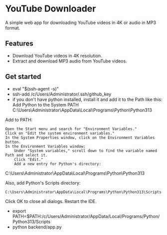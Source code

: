 # YouTube Downloader

A simple web app for downloading YouTube videos in 4K or audio in MP3 format.

## Features
- Download YouTube videos in 4K resolution.
- Extract and download MP3 audio from YouTube videos.

## Get started
- eval "$(ssh-agent -s)"
- ssh-add /c/Users/Administrator/.ssh/github_key
- if you don't have python installed, install it and add it to the Path like this:
  Add Python to the System PATH
C:\Users\Administrator\AppData\Local\Programs\Python\Python313

Add to PATH:

    Open the Start menu and search for "Environment Variables."
    Click on "Edit the system environment variables."
    In the System Properties window, click on the Environment Variables button.
    In the Environment Variables window:
        Under "System variables," scroll down to find the variable named Path and select it.
        Click "Edit."
        Add a new entry for Python's directory:

C:\Users\Administrator\AppData\Local\Programs\Python\Python313

Also, add Python's Scripts directory:

    C:\Users\Administrator\AppData\Local\Programs\Python\Python313\Scripts

Click OK to close all dialogs.
Restart the IDE.

- export PATH=$PATH:/c/Users/Administrator/AppData/Local/Programs/Python/Python313/Scripts
- python backend/app.py
